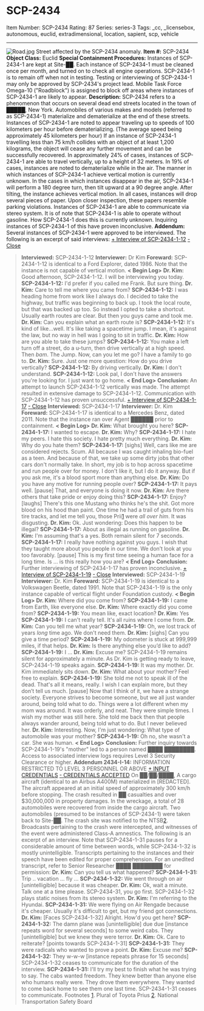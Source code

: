 # SCP-2434
Item Number: SCP-2434
Rating: 87
Series: series-3
Tags: _cc, _licensebox, autonomous, euclid, extradimensional, location, sapient, scp, vehicle

---

![Road.jpg](https://scp-wiki.wdfiles.com/local--files/scp-2434/Road.jpg)
Street affected by the SCP-2434 anomaly.
**Item #:** SCP-2434
**Object Class:** Euclid
**Special Containment Procedures:** Instances of SCP-2434-1 are kept at Site-██. Each instance of SCP-2434-1 must be cleaned once per month, and turned on to check all engine operations. SCP-2434-1 is to remain off when not in testing. Testing or interviewing of SCP-2434-1 may only be approved by SCP-2434's project lead.
Mobile Task Force Omega-10 ("Roadblock") is assigned to block off areas where instances of SCP-2434-1 are likely to appear.
**Description:** SCP-2434 refers to a phenomenon that occurs on several dead end streets located in the town of █████, New York. Automobiles of various makes and models (referred to as SCP-2434-1) materialize and dematerialize at the end of these streets. Instances of SCP-2434-1 are noted to appear traveling up to speeds of 100 kilometers per hour before dematerializing. (The average speed being approximately 45 kilometers per hour) If an instance of SCP-2434-1 travelling less than 75 km/h collides with an object of at least 1,200 kilograms, the object will cease any further movement and can be successfully recovered.
In approximately 24% of cases, instances of SCP-2434-1 are able to travel vertically, up to a height of 32 meters. In 19% of cases, instances are noted to dematerialize while in the air. The manner in which instances of SCP-2434-1 achieve vertical motion is currently unknown.
In the cases in which instances disappear in the air, SCP-2434-1 will perform a 180 degree turn, then tilt upward at a 90 degree angle. After tilting, the instance achieves vertical motion. In all cases, instances will drop several pieces of paper. Upon closer inspection, these papers resemble parking violations.
Instances of SCP-2434-1 are able to communicate via stereo system. It is of note that SCP-2434-1 is able to operate without gasoline. How SCP-2434-1 does this is currently unknown. Inquiring instances of SCP-2434-1 of this have proven inconclusive.
**Addendum:** Several instances of SCP-2434-1 were approved to be interviewed. The following is an excerpt of said interviews:
[\+ Interview of SCP-2434-1-12](javascript:;)
[\- Close](javascript:;)
> **Interviewed:** SCP-2434-1-12
> **Interviewer:** Dr Kim
> **Foreward:** SCP-2434-1-12 is identical to a Ford Explorer, dated 1986. Note that the instance is not capable of vertical motion.
> **< Begin Log>**
> **Dr. Kim:** Good afternoon, SCP-2434-1-12. I will be interviewing you today.
> **SCP-2434-1-12:** I'd prefer if you called me Frank. But sure thing.
> **Dr. Kim:** Care to tell me where you came from?
> **SCP-2434-1-12:** I was heading home from work like I always do. I decided to take the highway, but traffic was beginning to back up. I took the local route, but that was backed up too. So instead I opted to take a shortcut. Usually earth routes are clear. But then you guys came and took me.
> **Dr. Kim:** Can you explain what an earth route is?
> **SCP-2434-1-12:** It's kind of like…well. It's like taking a spacetime jump. I mean, it's against the law, but no way in hell was I going to sit in traffic.
> **Dr. Kim:** How are you able to take these jumps?
> **SCP-2434-1-12:** You make a left turn off a street, do a u-turn, then drive vertically at a high speed. Then _bam_. The Jump. Now, can you let me go? I have a family to go to.
> **Dr. Kim:** Sure. Just one more question: How do you drive vertically?
> **SCP-2434-1-12:** By driving vertically.
> **Dr. Kim:** I don't understand.
> **SCP-2434-1-12:** Look pal, I don't have the answers you're looking for. I just want to go home.
> **< End Log>**
> **Conclusion:** An attempt to launch SCP-2434-1-12 vertically was made. The attempt resulted in extensive damage to SCP-2434-1-12. Communication with SCP-2434-1-12 has proven unsuccessful.
[\+ Interview of SCP-2434-1-17](javascript:;)
[\- Close](javascript:;)
> **Interviewed:** SCP-2434-1-17
> **Interviewer:** Dr. Kim
> **Foreward:** SCP-2434-1-17 is identical to a Mercedes Benz, dated 2011. Note that the instance ran over Agent ██████ prior to containment.
> **< Begin Log>**
> **Dr. Kim:** What brought you here?
> **SCP-2434-1-17:** I wanted to escape.
> **Dr. Kim:** Why?
> **SCP-2434-1-17:** I hate my peers. I hate this society. I hate pretty much everything.
> **Dr. Kim:** Why do you hate them?
> **SCP-2434-1-17:** [sighs] Well, cars like me are considered rejects. Scum. All because I was caught inhaling bio-fuel as a teen. And because of that, we take up some dirty jobs that other cars don't normally take. In short, my job is to hop across spacetime and run people over for money. I don't like it, but I do it anyway. But if you ask me, it's a blood sport more than anything else.
> **Dr. Kim:** Do you have any motive for running people over?
> **SCP-2434-1-17:** It pays well. [pause] That, and everyone is doing it now.
> **Dr. Kim:** Are there others that take pride or enjoy doing this?
> **SCP-2434-1-17:** Enjoy? [laughs] There's this one Mustang who thinks he's the shit. Got more blood on his hood than paint. One time he had a trail of guts from his tire tracks, and let me tell you, those Prii[1](javascript:;) were _all over him_. It was disgusting.
> **Dr. Kim:** Ok. Just wondering: Does this happen to be illegal?
> **SCP-2434-1-17:** About as illegal as running on gasoline.
> **Dr. Kim:** I'm assuming that's a yes.
> Both remain silent for 7 seconds.
> **SCP-2434-1-17:** I really have nothing against you guys. I wish that they taught more about you people in our time. We don’t look at you too favorably. [pause] This is my first time seeing a human face for a long time. Is … is this really how you are?
> **< End Log>**
> **Conclusion:** Further interviewing of SCP-2434-1-17 has proven inconclusive.
[\+ Interview of SCP-2434-1-19](javascript:;)
[\- Close](javascript:;)
> **Interviewed:** SCP-2434-1-19
> **Interviewer:** Dr. Kim
> **Foreward:** SCP-2434-1-19 is identical to a Volkswagen Beetle, dated 1991. Note that SCP-2434-1-19 is the only instance capable of vertical flight under Foundation custody.
> **< Begin Log>**
> **Dr. Kim:** Where did you come from?
> **SCP-2434-1-19:** I came from Earth, like everyone else.
> **Dr. Kim:** Where exactly did you come from?
> **SCP-2434-1-19:** You mean like, exact location?
> **Dr. Kim:** Yes
> **SCP-2434-1-19:** I can't really tell. It's all ruins where I come from.
> **Dr. Kim:** Can you tell me what year?
> **SCP-2434-1-19:** Oh, we lost track of years _long_ time ago. We don't need them.
> **Dr. Kim:** [sighs] Can you give a time period?
> **SCP-2434-1-19:** My odometer is stuck at 999,999 miles, if that helps.
> **Dr. Kim:** Is there anything else you’d like to add?
> **SCP-2434-1-19:** I …
> **Dr. Kim:** Excuse me?
> SCP-2434-1-19 remains silent for approximately a minute. As Dr. Kim is getting ready to leave, SCP-2434-1-19 speaks again.
> **SCP-2434-1-19:** It was my mother.
> Dr. Kim immediately sits down.
> **Dr. Kim:** What about your mother? Feel free to explain.
> **SCP-2434-1-19:** She told me not to speak ill of the dead. That's all it means, really. I wish I can explain more, but they don’t tell us much. [pause] Now that I think of it, we have a strange society. Everyone strives to become someone, but we all just wander around, being told what to do. Things were a lot different when my mom was around. It was orderly, and neat. They were simple times. I wish my mother was still here. She told me back then that people always wander around, being told what to do. But I never believed her.
> **Dr. Kim:** Interesting. Now, I'm just wondering: What type of automobile was your mother?
> **SCP-2434-1-19:** Oh no, she wasn't a car. She was human.
> **< End Log>**
> **Conclusion:** Further inquiry towards SCP-2434-1-19's "mother" led to a person named ████ ████████. Access to associated interview logs requires Level 3 Security Clearance or higher.
**Addendum 2434-I-14:** INFORMATION RESTRICTED TO LEVEL 3 PERSONNEL OR ABOVE
[\+ INPUT CREDENTIALS](javascript:;)
[\- CREDENTIALS ACCEPTED](javascript:;)
On ██/██/████, A cargo aircraft (identical to an Airbus A400M) materialized in [REDACTED]. The aircraft appeared at an initial speed of approximately 300 km/h before stopping. The crash resulted in ██ casualties and over $30,000,000 in property damages.
In the wreckage, a total of 28 automobiles were recovered from inside the cargo aircraft. Two automobiles (presumed to be instances of SCP-2434-1) were taken back to Site-██. The crash site was notified to the NTSB[2](javascript:;). Broadcasts pertaining to the crash were intercepted, and witnesses of the event were administered Class-A amnestics.
The following is an excerpt of an interview. Note that SCP-2434-1-31 pauses for a considerable amount of time between words, while SCP-2434-1-32 is mostly unintelligible. Transcripts pertaining to the instances and their speech have been edited for proper comprehension. For an unedited transcript, refer to Senior Researcher ████ ████████ for permission:
> **Dr. Kim:** Can you tell us what happened?
> **SCP-2434-1-31:** Trip .. vacation … fly …
> **SCP-2434-1-32:** We went through on air [unintelligible] because it was cheaper.
> **Dr. Kim:** Ok, wait a minute. Talk one at a time please. SCP-2434-31, you go first.
> SCP-2434-1-32 plays static noises from its stereo system.
> **Dr. Kim:** I'm referring to the Hyundai.
> **SCP-2434-1-31:** We were flying on Air Rengade because it's cheaper. Usually it's difficult to get, but my friend got connections.
> **Dr. Kim:** [Faces SCP-2434-1-32] Alright. How'd you get here?
> **SCP-2434-1-32:** The damn plane was [unintelligible] due due [instance repeats word for several seconds] to some weird cabs. They [unintelligible] but we knew they were terror.
> **Dr. Kim:** Ok. Care to reiterate? [points towards SCP-2434-1-31]
> **SCP-2434-1-31:** They were radicals who wanted to prove a point.
> **Dr. Kim:** Excuse me?
> **SCP-2434-1-32:** They w-w-w [instance repeats phrase for 15 seconds]
> SCP-2434-1-32 ceases to communicate for the duration of the interview.
> **SCP-2434-1-31:** I'll try my best to finish what he was trying to say. The cabs wanted freedom. They knew better than anyone else who humans really were. They drove them everywhere. They wanted to come back home to see them one last time.
> SCP-2434-1-31 ceases to communicate.
Footnotes
[1](javascript:;). Plural of Toyota Prius
[2](javascript:;). National Transportation Safety Board